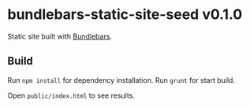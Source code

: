# bundlebars-static-site-seed v0.1.0

Static site built with [Bundlebars](https://github.com/wallarm/bundlebars).


## Build

Run `npm install` for dependency installation.
Run `grunt` for start build.

Open `public/index.html` to see results.
